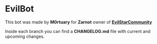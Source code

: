 # EvilBot

This bot was made by **M0rtuary** for **Zarnot** owner of [**EvilStarCommunity**](https://www.twitch.tv/evilstarcommunity)

Inside each branch you can find a **CHANGELOG.md** file with current and upcoming changes.

